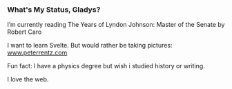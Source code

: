 ### What's My Status, Gladys?

I’m currently reading The Years of Lyndon Johnson: Master of the Senate by Robert Caro

I want to learn Svelte. But would rather be taking pictures: www.peterrentz.com

Fun fact: I have a physics degree but wish i studied history or writing. 

I love the web.

<!--
**peterrentz/peterrentz** is a ✨ _special_ ✨ repository because its `README.md` (this file) appears on your GitHub profile.

Here are some ideas to get you started:

- 🔭 I’m currently working on ...
- 🌱 I’m currently learning ...
- 👯 I’m looking to collaborate on ...
- 🤔 I’m looking for help with ...
- 💬 Ask me about ...
- 📫 How to reach me: ...
- 😄 Pronouns: ...
- ⚡ Fun fact: ...
-->
